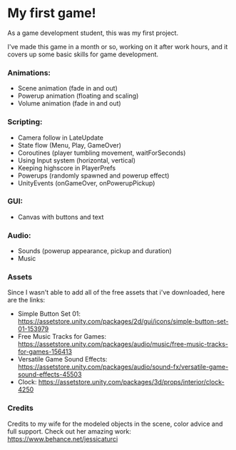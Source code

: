 # My first game!

As a game development student, this was my first project.

I've made this game in a month or so, working on it after work hours, and it covers up some basic skills for game development.

### Animations:
- Scene animation (fade in and out)
- Powerup animation (floating and scaling)
- Volume animation (fade in and out)

### Scripting:
- Camera follow in LateUpdate
- State flow (Menu, Play, GameOver)
- Coroutines (player tumbling movement, waitForSeconds)
- Using Input system (horizontal, vertical)
- Keeping highscore in PlayerPrefs
- Powerups (randomly spawned and powerup effect)
- UnityEvents (onGameOver, onPowerupPickup)

### GUI:
- Canvas with buttons and text

### Audio:
- Sounds (powerup appearance, pickup and duration)
- Music

### Assets
Since I wasn't able to add all of the free assets that i've downloaded, here are the links:
- Simple Button Set 01: https://assetstore.unity.com/packages/2d/gui/icons/simple-button-set-01-153979
- Free Music Tracks for Games: https://assetstore.unity.com/packages/audio/music/free-music-tracks-for-games-156413
- Versatile Game Sound Effects: https://assetstore.unity.com/packages/audio/sound-fx/versatile-game-sound-effects-45503
- Clock: https://assetstore.unity.com/packages/3d/props/interior/clock-4250

### Credits 
Credits to my wife for the modeled objects in the scene, color advice and full support. Check out her amazing work:
https://www.behance.net/jessicaturci
